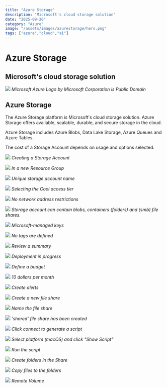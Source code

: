```yaml
---
title: "Azure Storage"
description: "Microsoft's cloud storage solution"
date: "2025-09-20"
category: "Azure"
image: "/assets/images/azurestorage/hero.png"
tags: ["azure","cloud","ai"]
---
```


# Azure Storage

## Microsoft's cloud storage solution

![](/assets/images/azurestorage/microsoft-azure-logo.svg)
*Microsoft Azure Logo by Microsoft Corporation is Public Domain*


## Azure Storage

The Azure Storage platform is Microsoft's cloud storage solution. Azure Storage offers available, scalable, durable, and secure storage in the cloud.

Azure Storage includes Azure Blobs, Data Lake Storage, Azure Queues and Azure Tables. 

The cost of a Storage Account depends on usage and options selected.

![](/assets/images/azurestorage/screen-shot-2022-08-17-at-8.25.09-am-1020x251.png)
*Creating a Storage Account*

![](/assets/images/azurestorage/screen-shot-2022-08-17-at-8.26.52-am-1020x746.png)
*In a new Resource Group*

![](/assets/images/azurestorage/screen-shot-2022-08-17-at-8.28.08-am-1020x770.png)
*Unique storage account name*

![](/assets/images/azurestorage/screen-shot-2022-08-17-at-8.28.40-am-1020x765.png)
*Selecting the Cool access tier*

![](/assets/images/azurestorage/screen-shot-2022-08-17-at-8.29.06-am-1020x767.png)
*No network address restrictions*

![](/assets/images/azurestorage/screen-shot-2022-08-17-at-8.29.32-am-1020x766.png)
*Storage account can contain blobs, containers (folders) and (smb) file shares.*

![](/assets/images/azurestorage/screen-shot-2022-08-17-at-8.29.46-am-1020x769.png)
*Microsoft-managed keys*

![](/assets/images/azurestorage/screen-shot-2022-08-17-at-8.30.06-am-1792x1340.png)
*No tags are defined*

![](/assets/images/azurestorage/screen-shot-2022-08-17-at-8.30.15-am-1790x1340.png)
*Review a summary*

![](/assets/images/azurestorage/screen-shot-2022-08-17-at-8.30.30-am-1782x1342.png)
*Deployment in progress*

![](/assets/images/azurestorage/screen-shot-2022-08-17-at-8.32.13-am-1782x1340.png)
*Define a budget*

![](/assets/images/azurestorage/screen-shot-2022-08-17-at-8.32.35-am-1790x1344.png)
*10 dollars per month*

![](/assets/images/azurestorage/screen-shot-2022-08-17-at-8.33.38-am-1786x1342.png)
*Create alerts*

![](/assets/images/azurestorage/screen-shot-2022-08-17-at-8.34.19-am-1790x1346.png)
*Create a new file share*

![](/assets/images/azurestorage/screen-shot-2022-08-17-at-8.34.58-am-1784x1338.png)
*Name the file share*

![](/assets/images/azurestorage/screen-shot-2022-08-17-at-8.35.14-am-1784x1336.png)
*'shared' file share has been created*

![](/assets/images/azurestorage/screen-shot-2022-08-17-at-8.36.07-am-1792x994.png)
*Click connect to generate a script*

![](/assets/images/azurestorage/screen-shot-2022-08-17-at-8.36.27-am-1790x1346.png)
*Select platform (macOS) and click "Show Script"*

![](/assets/images/azurestorage/screen-shot-2022-08-17-at-8.37.34-am-1228x1006.png)
*Run the script*

![](/assets/images/azurestorage/screen-shot-2022-08-17-at-8.40.35-am-1834x866.png)
*Create folders in the Share*

![](/assets/images/azurestorage/screen-shot-2022-08-17-at-8.43.10-am-1836x862.png)
*Copy files to the folders*

![](/assets/images/azurestorage/screen-shot-2022-08-18-at-6.28.30-am-1544x554.png)
*Remote Volume*
